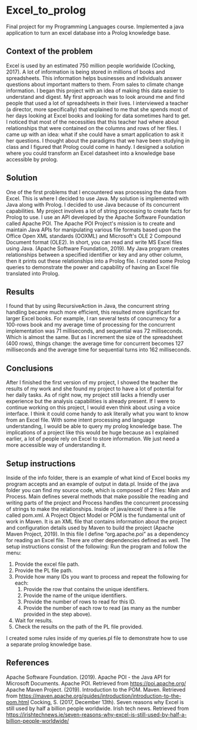 # Excel_to_prolog
Final project for my Programming Languages course. Implemented a java application to turn an excel database into a Prolog knowledge base.

## Context of the problem
Excel is used by an estimated 750 million people worldwide (Cocking, 2017). A lot of information is being stored in millions of books and spreadsheets. This information helps businesses and individuals answer questions about important matters to them. From sales to climate change information. I began this project with an idea of making this data easier to understand and digest.
My first approach was to look around me and find people that used a lot of spreadsheets in their lives. I interviewed a teacher (a director, more specifically) that explained to me that she spends most of her days looking at Excel books and looking for data sometimes hard to get.
I noticed that most of the necessities that this teacher had where about relationships that were contained on the columns and rows of her files.
I came up with an idea: what if she could have a smart application to ask it her questions.
I thought about the paradigms that we have been studying in class and I figured that Prolog could come in handy.
I designed a solution where you could transform an Excel datasheet into a knowledge base accessible by prolog.

## Solution
One of the first problems that I encountered was processing the data from Excel. This is where I decided to use Java. My solution is implemented with Java along with Prolog. I decided to use Java because of its concurrent capabilities. My project involves a lot of string processing to create facts for Prolog to use.
I use an API developed by the Apache Software Foundation called Apache POI. The Apache POI Project's mission is to create and maintain Java APIs for manipulating various file formats based upon the Office Open XML standards (OOXML) and Microsoft's OLE 2 Compound Document format (OLE2). In short, you can read and write MS Excel files using Java. (Apache Software Foundation, 2019).
My Java program creates relationships between a specified identifier or key and any other column, then it prints out these relationships into a Prolog file. I created some Prolog queries to demonstrate the power and capability of having an Excel file translated into Prolog.

## Results
I found that by using RecursiveAction in Java, the concurrent string handling became much more efficient, this resulted more significant for larger Excel books.
For example, I ran several tests of concurrency for a 100-rows book and my average time of processing for the concurrent implementation was 71 milliseconds, and sequential was 72 milliseconds. Which is almost the same. But as I increment the size of the spreadsheet (400 rows), things change: the average time for concurrent becomes 127 milliseconds and the average time for sequential turns into 162 milliseconds.

## Conclusions
After I finished the first version of my project, I showed the teacher the results of my work and she found my project to have a lot of potential for her daily tasks. As of right now, my project still lacks a friendly user experience but the analysis capabilities is already present.
If I were to continue working on this project, I would even think about using a voice interface. I think it could come handy to ask literally what you want to know from an Excel file. With some intent processing and language understanding, I would be able to query my prolog knowledge base. The implications of a project like this would be huge because as I explained earlier, a lot of people rely on Excel to store information. We just need a more accessible way of understanding it.

## Setup instructions
Inside of the info folder, there is an example of what kind of Excel books my program accepts and an example of output in data.pl. 
Inside of the java folder you can find my source code, which is composed of 2 files: Main and Process. Main defines several methods that make possible the reading and writing parts of the project and Process handles the concurrent processing of strings to make the relationships.
Inside of java/excel/ there is a file called pom.xml. A Project Object Model or POM is the fundamental unit of work in Maven. It is an XML file that contains information about the project and configuration details used by Maven to build the project (Apache Maven Project, 2019). In this file I define “org.apache.poi” as a dependency for reading an Excel file. There are other dependencies defined as well.
The setup instructions consist of the following:
Run the program and follow the menu:
1. Provide the excel file path.
1. Provide the PL file path.
1. Provide how many IDs you want to process and repeat the following for each:
	1. Provide the row that contains the unique identifiers.
	1. Provide the name of the unique identifiers.
	1. Provide the number of rows to read for this ID.
	1. Provide the number of each row to read (as many as the number provided in the step above).
1. Wait for results.
1. Check the results on the path of the PL file provided.

I created some rules inside of my queries.pl file to demonstrate how to use a separate prolog knowledge base. 

## References
Apache Software Foundation. (2019). Apache POI - the Java API for Microsoft Documents. Apache POI. Retrieved from https://poi.apache.org/
Apache Maven Project. (2019). Introduction to the POM. Maven. Retrieved from https://maven.apache.org/guides/introduction/introduction-to-the-pom.html
Cocking, S. (2017, December 13th). Seven reasons why Excel is still used by half a billion people worldwide. Irish tech news. Retrieved from https://irishtechnews.ie/seven-reasons-why-excel-is-still-used-by-half-a-billion-people-worldwide/